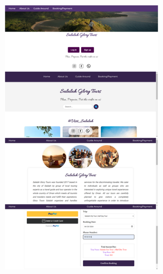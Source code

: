 ![Description of Image](https://github.com/SAID23S23988/Salalah-Glory-Tours-website/blob/main/Screenshot%20(101).png)
![Screenshot](https://github.com/SAID23S23988/Salalah-Glory-Tours-website/blob/main/Screenshot%20(105).png)
![Screenshot](https://github.com/SAID23S23988/Salalah-Glory-Tours-website/blob/main/Screenshot%20(110).png)
![Screenshot](https://github.com/SAID23S23988/Salalah-Glory-Tours-website/blob/main/Screenshot%20(111).png)
